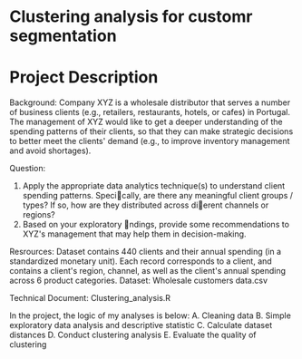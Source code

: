# Clustering analysis for customr segmentation


# Project Description 
Background:
Company XYZ is a wholesale distributor that serves a number of business clients (e.g., retailers, restaurants, hotels, or cafes) in Portugal. 
The management of XYZ would like to get a deeper understanding of the spending patterns of their clients, so that they can make strategic decisions to better meet the clients' demand (e.g., to improve inventory management and avoid shortages).

Question:
1. Apply the appropriate data analytics technique(s) to understand client spending patterns. Specically, are there any meaningful client groups / types? If so, how are they
distributed across dierent channels or regions?
2. Based on your exploratory ndings, provide some recommendations to XYZ's management that may help them in decision-making.

Resrources:
Dataset contains 440 clients and their annual spending (in a standardized monetary unit). Each record corresponds to a client, and contains a client's region, channel, as well as the client's annual spending across 6 product categories.
Dataset: Wholesale customers data.csv

Technical Document: Clustering_analysis.R

In the project, the logic of my analyses is below:
A. Cleaning data
B. Simple exploratory data analysis and descriptive statistic
C. Calculate dataset distances
D. Conduct clustering analysis
E. Evaluate the quality of clustering

